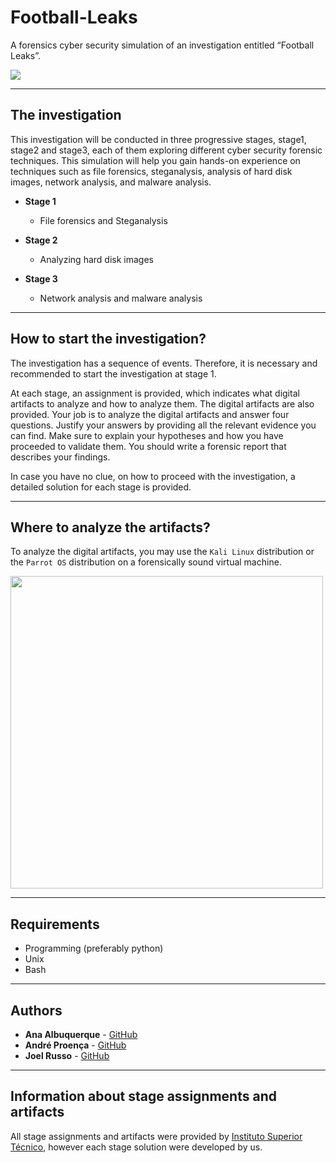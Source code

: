 # Football-Leaks

A forensics cyber security simulation of an investigation entitled “Football Leaks”.

<img src="https://user-images.githubusercontent.com/78174997/143689769-5f41acc5-8302-4093-acdb-076060d17fc6.jpg">

---

## The investigation

This investigation will be conducted in three progressive stages, stage1, stage2 and stage3, each of them exploring different cyber security forensic techniques.
This simulation will help you gain hands-on experience on techniques such as file forensics, steganalysis, analysis of hard disk images, network analysis, and malware analysis.

- **Stage 1** 

  - File forensics and Steganalysis
 
- **Stage 2**

  - Analyzing hard disk images
  
- **Stage 3**

  - Network analysis and malware analysis

---

## How to start the investigation?

The investigation has a sequence of events. Therefore, it is necessary and recommended to start the investigation at stage 1.

At each stage, an assignment is provided, which indicates what digital artifacts to analyze and how to analyze them. The digital artifacts are also provided.
Your job is to analyze the digital artifacts and answer four questions. Justify your answers by providing all the relevant evidence you can find. Make sure to explain your hypotheses and how you have proceeded to validate them. You should write a forensic report that describes your findings.

In case you have no clue, on how to proceed with the investigation, a detailed solution for each stage is provided.

---

## Where to analyze the artifacts?

To analyze the digital artifacts, you may use the `Kali Linux` distribution or the `Parrot OS` distribution on a forensically sound virtual machine.

<img src="https://user-images.githubusercontent.com/78174997/143689779-4a880e59-b461-442e-aa3b-a981da5a4e35.png" width="500">

---

## Requirements

- Programming (preferably python) 
- Unix
- Bash 

---

## Authors

* **Ana Albuquerque** - [GitHub](https://github.com/albuana)
* **André Proença** - [GitHub](https://github.com/AndreProenza)
* **Joel Russo** - [GitHub](https://github.com/jolick)

---

## Information about stage assignments and artifacts 

All stage assignments and artifacts were provided by [Instituto Superior Técnico](https://tecnico.ulisboa.pt/en/), however each stage solution were developed by us.

